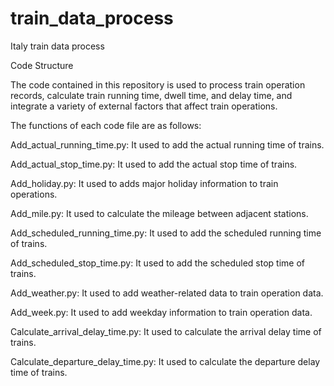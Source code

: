# train_data_process
Italy train data process

Code Structure

The code contained in this repository is used to process train operation records, calculate train running time, dwell time, and delay time, and integrate a variety of external factors that affect train operations.

The functions of each code file are as follows:

Add_actual_running_time.py: It used to add the actual running time of trains.

Add_actual_stop_time.py: It used to add the actual stop time of trains.

Add_holiday.py: It used to adds major holiday information to train operations.

Add_mile.py: It used to calculate the mileage between adjacent stations.

Add_scheduled_running_time.py: It used to add the scheduled running time of trains.

Add_scheduled_stop_time.py: It used to add the scheduled stop time of trains.

Add_weather.py: It used to add weather-related data to train operation data.

Add_week.py: It used to add weekday information to train operation data.

Calculate_arrival_delay_time.py: It used to calculate the arrival delay time of trains.

Calculate_departure_delay_time.py: It used to calculate the departure delay time of trains.

